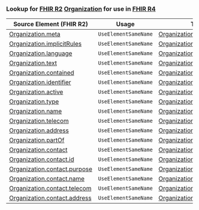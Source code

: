 ### Lookup for [FHIR R2](https://hl7.org/fhir/DSTU2/) [Organization](https://hl7.org/fhir/DSTU2/Organization.html) for use in [FHIR R4](https://hl7.org/fhir/R4/)

| Source Element (FHIR R2) | Usage | Target |
| -------------- | ----- | ------ |
| [Organization.meta](https://hl7.org/fhir/DSTU2/Organization.html#resource) | `UseElementSameName` | [Organization.meta](https://hl7.org/fhir/R4/Organization.html#resource) |
| [Organization.implicitRules](https://hl7.org/fhir/DSTU2/Organization.html#resource) | `UseElementSameName` | [Organization.implicitRules](https://hl7.org/fhir/R4/Organization.html#resource) |
| [Organization.language](https://hl7.org/fhir/DSTU2/Organization.html#resource) | `UseElementSameName` | [Organization.language](https://hl7.org/fhir/R4/Organization.html#resource) |
| [Organization.text](https://hl7.org/fhir/DSTU2/Organization.html#resource) | `UseElementSameName` | [Organization.text](https://hl7.org/fhir/R4/Organization.html#resource) |
| [Organization.contained](https://hl7.org/fhir/DSTU2/Organization.html#resource) | `UseElementSameName` | [Organization.contained](https://hl7.org/fhir/R4/Organization.html#resource) |
| [Organization.identifier](https://hl7.org/fhir/DSTU2/Organization.html#resource) | `UseElementSameName` | [Organization.identifier](https://hl7.org/fhir/R4/Organization.html#resource) |
| [Organization.active](https://hl7.org/fhir/DSTU2/Organization.html#resource) | `UseElementSameName` | [Organization.active](https://hl7.org/fhir/R4/Organization.html#resource) |
| [Organization.type](https://hl7.org/fhir/DSTU2/Organization.html#resource) | `UseElementSameName` | [Organization.type](https://hl7.org/fhir/R4/Organization.html#resource) |
| [Organization.name](https://hl7.org/fhir/DSTU2/Organization.html#resource) | `UseElementSameName` | [Organization.name](https://hl7.org/fhir/R4/Organization.html#resource) |
| [Organization.telecom](https://hl7.org/fhir/DSTU2/Organization.html#resource) | `UseElementSameName` | [Organization.telecom](https://hl7.org/fhir/R4/Organization.html#resource) |
| [Organization.address](https://hl7.org/fhir/DSTU2/Organization.html#resource) | `UseElementSameName` | [Organization.address](https://hl7.org/fhir/R4/Organization.html#resource) |
| [Organization.partOf](https://hl7.org/fhir/DSTU2/Organization.html#resource) | `UseElementSameName` | [Organization.partOf](https://hl7.org/fhir/R4/Organization.html#resource) |
| [Organization.contact](https://hl7.org/fhir/DSTU2/Organization.html#resource) | `UseElementSameName` | [Organization.contact](https://hl7.org/fhir/R4/Organization.html#resource) |
| [Organization.contact.id](https://hl7.org/fhir/DSTU2/Organization.html#resource) | `UseElementSameName` | [Organization.contact.id](https://hl7.org/fhir/R4/Organization.html#resource) |
| [Organization.contact.purpose](https://hl7.org/fhir/DSTU2/Organization.html#resource) | `UseElementSameName` | [Organization.contact.purpose](https://hl7.org/fhir/R4/Organization.html#resource) |
| [Organization.contact.name](https://hl7.org/fhir/DSTU2/Organization.html#resource) | `UseElementSameName` | [Organization.contact.name](https://hl7.org/fhir/R4/Organization.html#resource) |
| [Organization.contact.telecom](https://hl7.org/fhir/DSTU2/Organization.html#resource) | `UseElementSameName` | [Organization.contact.telecom](https://hl7.org/fhir/R4/Organization.html#resource) |
| [Organization.contact.address](https://hl7.org/fhir/DSTU2/Organization.html#resource) | `UseElementSameName` | [Organization.contact.address](https://hl7.org/fhir/R4/Organization.html#resource) |

